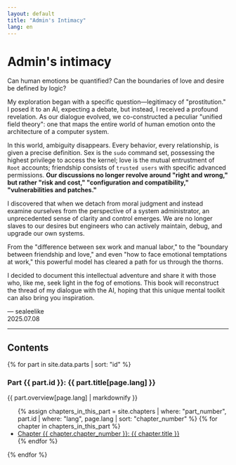 ```yaml
---
layout: default
title: "Admin's Intimacy"
lang: en
---
```


# Admin's intimacy

Can human emotions be quantified? Can the boundaries of love and desire be defined by logic?

My exploration began with a specific question—legitimacy of "prostitution." I posed it to an AI, expecting a debate, but instead, I received a profound revelation. As our dialogue evolved, we co-constructed a peculiar "unified field theory": one that maps the entire world of human emotion onto the architecture of a computer system.

In this world, ambiguity disappears. Every behavior, every relationship, is given a precise definition. Sex is the `sudo` command set, possessing the highest privilege to access the kernel; love is the mutual entrustment of `Root` accounts; friendship consists of `trusted users` with specific advanced permissions. **Our discussions no longer revolve around "right and wrong," but rather "risk and cost," "configuration and compatibility," "vulnerabilities and patches."**

I discovered that when we detach from moral judgment and instead examine ourselves from the perspective of a system administrator, an unprecedented sense of clarity and control emerges. We are no longer slaves to our desires but engineers who can actively maintain, debug, and upgrade our own systems.

From the "difference between sex work and manual labor," to the "boundary between friendship and love," and even "how to face emotional temptations at work," this powerful model has cleared a path for us through the thorns.

I decided to document this intellectual adventure and share it with those who, like me, seek light in the fog of emotions. This book will reconstruct the thread of my dialogue with the AI, hoping that this unique mental toolkit can also bring you inspiration.

— sealeelike  
2025.07.08

---

## Contents

{% for part in site.data.parts | sort: "id" %}

### Part {{ part.id }}: {{ part.title[page.lang] }}

{{ part.overview[page.lang] | markdownify }}

<ul>
  {% assign chapters_in_this_part = site.chapters | where: "part_number", part.id | where: "lang", page.lang | sort: "chapter_number" %}
  {% for chapter in chapters_in_this_part %}
    <li>
      <a href="{{ site.baseurl }}{{ chapter.url }}">
        Chapter {{ chapter.chapter_number }}: {{ chapter.title }}
      </a>
    </li>
  {% endfor %}
</ul>

{% endfor %}